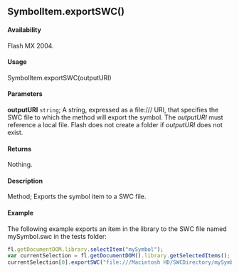 ## SymbolItem.exportSWC()

#### Availability

Flash MX 2004.

#### Usage

SymbolItem.exportSWC(outputURI)

#### Parameters

**outputURI** `string`; A string, expressed as a file:/// URI, that specifies the SWC file to which the method will export the symbol. The *outputURI* must reference a local file. Flash does not create a folder if *outputURI* does not exist.

#### Returns

Nothing.

#### Description

Method; Exports the symbol item to a SWC file.

#### Example

The following example exports an item in the library to the SWC file named mySymbol.swc in the tests folder:

```javascript
fl.getDocumentDOM.library.selectItem("mySymbol");
var currentSelection = fl.getDocumentDOM().library.getSelectedItems();
currentSelection[0].exportSWC("file:///Macintosh HD/SWCDirectory/mySymbol.swc");
```

